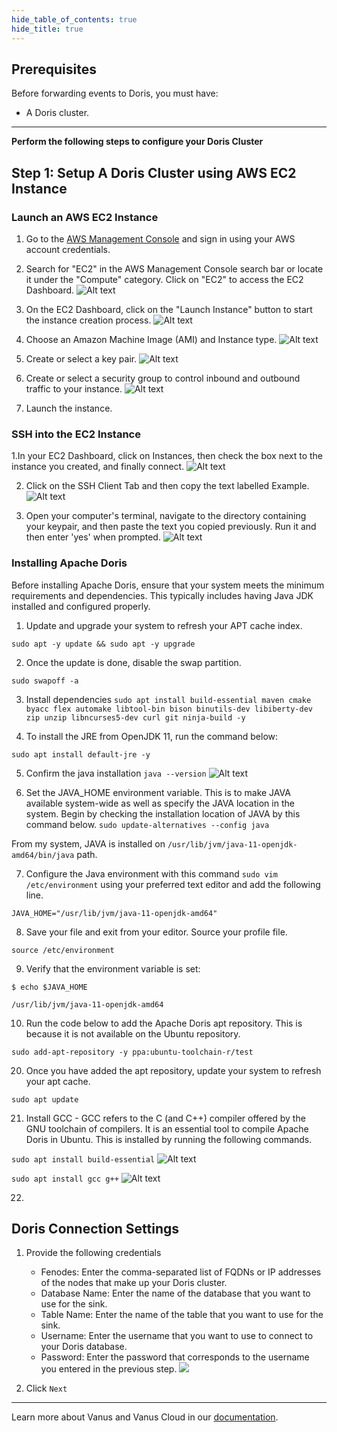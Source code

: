 ```yaml
--- 
hide_table_of_contents: true
hide_title: true
---
```


## Prerequisites

Before forwarding events to Doris, you must have:

- A Doris cluster.

---

**Perform the following steps to configure your Doris Cluster**

## Step 1: Setup A Doris Cluster using AWS EC2 Instance

### Launch an AWS EC2 Instance

1. Go to the [AWS Management Console](https://console.aws.amazon.com) and sign in using your AWS account credentials.


2. Search for "EC2" in the AWS Management Console search bar or locate it under the "Compute" category. Click on "EC2" to access the EC2 Dashboard.
![Alt text](images/1.1.png)

3. On the EC2 Dashboard, click on the "Launch Instance" button to start the instance creation process.
![Alt text](images/2.png)

4. Choose an Amazon Machine Image (AMI) and Instance type.
![Alt text](images/3.png)

5. Create or select a key pair.
![Alt text](images/5.png)

5. Create or select a security group to control inbound and outbound traffic to your instance.
![Alt text](images/4.png)

6. Launch the instance.

### SSH into the EC2 Instance

1.In your EC2 Dashboard, click on Instances, then check the box next to the instance you created, and finally connect.
![Alt text](images/ssh1.png)

2. Click on the SSH Client Tab and then copy the text labelled Example.
![Alt text](images/ssh2.png)

3. Open your computer's terminal, navigate to the directory containing your keypair, and then paste the text you copied previously. Run it and then enter 'yes' when prompted.
![Alt text](images/ssh3.png)


### Installing Apache Doris

Before installing Apache Doris, ensure that your system meets the minimum requirements and dependencies. This typically includes having Java JDK installed and configured properly. 

1. Update and upgrade your system to refresh your APT cache index.

`sudo apt -y update && sudo apt -y upgrade`

2. Once the update is done, disable the swap partition.

`sudo swapoff -a`

3. Install dependencies
`sudo apt install build-essential maven cmake byacc flex automake libtool-bin bison binutils-dev libiberty-dev zip unzip libncurses5-dev curl git ninja-build -y`

4. To install the JRE from OpenJDK 11, run the command below:

`sudo apt install default-jre -y`

5. Confirm the java installation
`java --version`
![Alt text](images/dep1.png)

6. Set the JAVA_HOME environment variable. This is to make JAVA available system-wide as well as specify the JAVA location in the system. Begin by checking the installation location of JAVA by this command below.
`sudo update-alternatives --config java`

From my system, JAVA is installed on `/usr/lib/jvm/java-11-openjdk-amd64/bin/java` path.

7. Configure the Java environment with this command `sudo vim /etc/environment` using your preferred text editor and add the following line. 
```
JAVA_HOME="/usr/lib/jvm/java-11-openjdk-amd64"
```
8. Save your file and exit from your editor. Source your profile file.

`source /etc/environment`

9. Verify that the environment variable is set:

```shell
$ echo $JAVA_HOME

/usr/lib/jvm/java-11-openjdk-amd64
```

10.  Run the code below to add the Apache Doris apt repository. This is because it is not available on the Ubuntu repository.

`sudo add-apt-repository -y ppa:ubuntu-toolchain-r/test`

20. Once you have added the apt repository, update your system to refresh your apt cache.

`sudo apt update`

21. Install GCC - GCC refers to the C (and C++) compiler offered by the GNU toolchain of compilers. It is an essential tool to compile Apache Doris in Ubuntu.
This is installed by running the following commands.

`sudo apt install build-essential`
![Alt text](images/dep3.png)

`sudo apt install gcc g++`
![Alt text](images/dep4.png)

22. 
## Doris Connection Settings

1. Provide the following credentials

   - Fenodes: Enter the comma-separated list of FQDNs or IP addresses of the nodes that make up your Doris cluster.
   - Database Name: Enter the name of the database that you want to use for the sink.
   - Table Name: Enter the name of the table that you want to use for the sink.
   - Username: Enter the username that you want to use to connect to your Doris database.
   - Password: Enter the password that corresponds to the username you entered in the previous step.
     ![](images/doris.png)

2. Click `Next`

---

Learn more about Vanus and Vanus Cloud in our [documentation](https://docs.vanus.ai).

